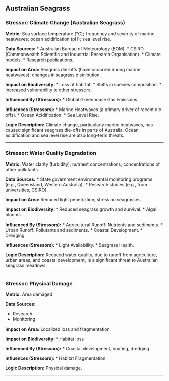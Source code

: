 ## Australian Seagrass

### Stressor: Climate Change (Australian Seagrass)

**Metric:** Sea surface temperature (°C); frequency and severity of marine heatwaves; ocean acidification (pH); sea level rise.

**Data Sources:**
    *   Australian Bureau of Meteorology (BOM).
    *   CSIRO (Commonwealth Scientific and Industrial Research Organisation).
    *   Climate models.
    *   Research publications.

**Impact on Area:** Seagrass die-offs (have occurred during marine heatwaves); changes in seagrass distribution.

**Impact on Biodiversity:**
    *   Loss of habitat.
    *   Shifts in species composition.
    *   Increased vulnerability to other stressors.

**Influenced By (Stressors):**
    *   Global Greenhouse Gas Emissions.

**Influences (Stressors):**
    *   Marine Heatwaves (a primary driver of recent die-offs).
    *   Ocean Acidification.
    *   Sea Level Rise.

**Logic Description:** Climate change, particularly marine heatwaves, has caused significant seagrass die-offs in parts of Australia. Ocean acidification and sea level rise are also long-term threats.

---

### Stressor: Water Quality Degradation

**Metric:** Water clarity (turbidity); nutrient concentrations; concentrations of other pollutants.

**Data Sources:**
    *   State government environmental monitoring programs (e.g., Queensland, Western Australia).
    *   Research studies (e.g., from universities, CSIRO).

**Impact on Area:** Reduced light penetration; stress on seagrasses.

**Impact on Biodiversity:**
    *   Reduced seagrass growth and survival.
    *   Algal blooms.

**Influenced By (Stressors):**
    *   Agricultural Runoff: Nutrients and sediments.
    *   Urban Runoff: Pollutants and sediments.
    *   Coastal Development.
    *   Dredging.

**Influences (Stressors):**
    *   Light Availability.
    *   Seagrass Health.

**Logic Description:** Reduced water quality, due to runoff from agriculture, urban areas, and coastal development, is a significant threat to Australian seagrass meadows.

---
### Stressor: Physical Damage

**Metric:** Area damaged

**Data Sources:**
 * Research
  * Monitoring

**Impact on Area:** Localized loss and fragmentation

**Impact on Biodiversity:**
    * Habitat loss

**Influenced By (Stressors):**
     * Coastal development, boating, dredging

**Influences (Stressors):**
    * Habitat Fragmentation

**Logic Description:** Physical damage.

---
